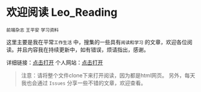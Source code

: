 #  欢迎阅读 Leo_Reading

`前端杂志` `王平安` `学习资料`

这里主要是我在平常`工作生活` 中，搜集的一些具有`阅读和学习` 的文章，欢迎各位阅读。并且内容我在持续更新中，如有错误，烦请指出，感谢。

详细链接：[点击打开](https://github.com/pingan8787/Leo_Reading/issues)
个人网站：[点击打开](www.pingan8787.com)
> 注意：请将整个文件clone下来打开阅读，因为都是html网页。
> 另外，每天我也会通过 `Issues` 分享一些不错的文章，欢迎查看。
